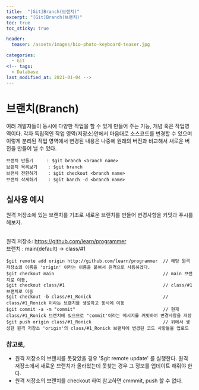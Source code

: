 ```yaml
---
title:  "[Git]Branch(브랜치)"
excerpt: "[Git]Branch(브랜치)"
toc: true
toc_sticky: true

header:
  teaser: /assets/images/bio-photo-keyboard-teaser.jpg

categories:
  - Git
<!-- tags:
  - Database 
last_modified_at: 2021-01-04 -->
---
```

# 브랜치(Branch) 
여러 개발자들이 동시에 다양한 작업을 할 수 있게 만들어 주는 기능, 개념 혹은 작업영역이다.
각자 독립적인 작업 영역(저장소)안에서 마음대로 소스코드를 변경할 수 있으며 이렇게 분리된 작업 영역에서 변경된 내용은 나중에 원래의 버전과 비교해서 새로운 버전을 만들어 낼 수 있다.

```git
브랜치 만들기     : $git branch <branch name>
브랜치 목록보기    : $git branch 
브랜치 전환하기    : $git checkout <branch name>
브랜치 삭제하기    : $git banch -d <branch name>

```

## 실사용 예시
원격 저장소에 있는 브랜치를 기초로 새로운 브랜치를 만들어 변경사항을 커밋과 푸시를 해보자.<br><br>

원격 저장소: https://github.com/learn/programmer <br>
브랜치    : main(default) -> class/#1

```git
$git remote add origin http://github.com/learn/programmer  // 해당 원격 저장소의 이름을 'origin' 이라는 이름을 붙여서 원격으로 사용하겠다.
$git checkout main                                         // main 브랜치로 이동,
$git checkout class/#1                                     // class/#1 브랜치로 이동
$git checkout -b class/#1_Ronick                           // class/#1_Ronick 이라는 브랜치를 생성하고 동시에 이동
$git commit -a -m "commit"                                 // 현재 class/#1_Ronick 브랜치에 있으므로 "commit'이라는 메시지를 커밋하여 변경사항을 저장
$git push origin class/#1_Ronick                           // 위에서 생성한 원격 저장소 'origin'의 class/#1_Ronick 브랜치에 변경된 코드 사항들을 업로드

```

### 참고로,
* 원격 저장소의 브랜치를 못찾았을 경우 '$git remote update' 를 실행한다. 원격 저장소에서 새로운 브랜치가 올라왔는데 못찾는 경우 그 정보를 업데이트 해줘야 한다.
* 원격 저장소의 브랜치를 checkout 하여 참고하면 cmmmit, push 할 수 없다. 


